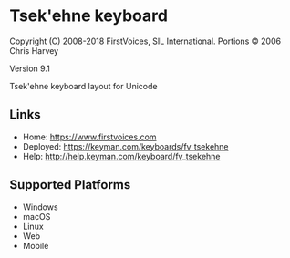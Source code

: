 Tsek'ehne keyboard
======================

Copyright (C) 2008-2018 FirstVoices, SIL International. Portions © 2006 Chris Harvey

Version 9.1

Tsek'ehne keyboard layout for Unicode

Links
-----

 * Home:     <https://www.firstvoices.com>
 * Deployed: <https://keyman.com/keyboards/fv_tsekehne>
 * Help:     <http://help.keyman.com/keyboard/fv_tsekehne>
 
Supported Platforms
-------------------

 * Windows
 * macOS
 * Linux
 * Web
 * Mobile
